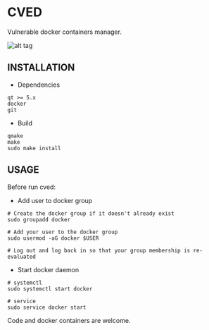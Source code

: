 # CVED

Vulnerable docker containers manager.

![alt tag](https://i.ibb.co/7QYGvMR/cved.png)

## INSTALLATION

* Dependencies

```shell
qt >= 5.x
docker
git
```
* Build

```shell
qmake
make
sudo make install
```
## USAGE

Before run cved:

* Add user to docker group

```shell
# Create the docker group if it doesn't already exist
sudo groupadd docker

# Add your user to the docker group
sudo usermod -aG docker $USER

# Log out and log back in so that your group membership is re-evaluated
```
* Start docker daemon

```shell
# systemctl 
sudo systemctl start docker

# service
sudo service docker start
```
Code and docker containers are welcome.
